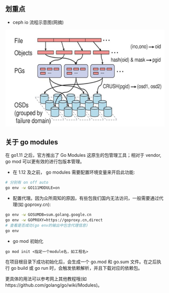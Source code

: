 ## 划重点

- ceph io 流程示意图(网摘)

<img src='/doc/ceph_io.jpg'></img>

## 关于 go modules

在 go1.11 之后，官方推出了 Go Modules 这原生的包管理工具；相对于 vendor, go mod 可以更有效的进行包版本管理。

- 在 1.12 及之前， go modules 需要配置环境变量来开启此功能:

```bash
# 分别有 on off auto
go env -w GO111MODULE=on
```

- 配置代理。因为众所周知的原因，有些包我们国内无法访问，一般需要通过代理(如 goproxy.cn):

```bash
go env -w GOSUMDB=sum.golang.google.cn
go env -w GOPROXY=https://goproxy.cn,direct
# 查看是否成功(go env的输出中包含代理信息)
go env
```

- go mod 初始化

```
go mod init <指定一个module名，如工程名>
```

在项目根目录下成功初始化后，会生成一个 go.mod 和 go.sum 文件。在之后执行 go build 或 go run 时，会触发依赖解析，并且下载对应的依赖包。

更具体的用法可以参考网上其他教程哦(如https://github.com/golang/go/wiki/Modules)。

